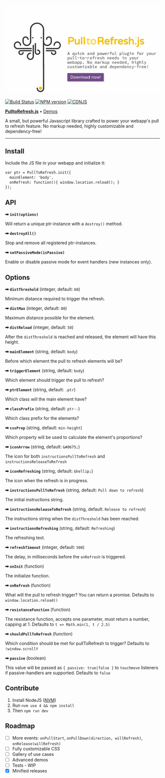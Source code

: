![PulltoRefresh.js](img/pulltorefresh.gif)

[![Build Status](https://travis-ci.org/BoxFactura/pulltorefresh.js.png)](https://travis-ci.org/BoxFactura/pulltorefresh.js)
[![NPM version](https://badge.fury.io/js/pulltorefreshjs.png)](http://badge.fury.io/js/pulltorefreshjs)
[![CDNJS](https://img.shields.io/cdnjs/v/pulltorefreshjs.svg)](https://cdnjs.com/libraries/pulltorefreshjs)

[**PulltoRefresh.js**](http://www.boxfactura.com/pulltorefresh.js/) • [Demos](http://www.boxfactura.com/pulltorefresh.js/demos/basic.html)

A small, but powerful Javascript library crafted to power your webapp's pull to refresh feature. No markup needed, highly customizable and dependency-free!

---


Install
---

Include the JS file in your webapp and initialize it:

```
var ptr = PullToRefresh.init({
  mainElement: 'body',
  onRefresh: function(){ window.location.reload(); }
});

```

API
---

**➡ `init(options)`**

Will return a unique ptr-instance with a `destroy()` method.

**➡ `destroyAll()`**

Stop and remove all registered ptr-instances.

**➡ `setPassiveMode(isPassive)`**

Enable or disable passive mode for event handlers (new instances only).

Options
---

**➡ `distThreshold`** (integer, default: `60`)

Minimum distance required to trigger the refresh.

**➡ `distMax`** (integer, default: `80`)

Maximum distance possible for the element.

**➡ `distReload`** (integer, default: `50`)

After the `distThreshold` is reached and released, the element will have this height.

**➡ `mainElement`** (string, default: `body`)

Before which element the pull to refresh elements will be?

**➡ `triggerElement`** (string, default: `body`)

Which element should trigger the pull to refresh?

**➡ `ptrElement`** (string, default: `.ptr`)

Which class will the main element have?

**➡ `classPrefix`** (string, default: `ptr--`)

Which class prefix for the elements?

**➡ `cssProp`** (string, default: `min-height`)

Which property will be used to calculate the element's proportions?

**➡ `iconArrow`** (string, default: `&#8675;`)

The icon for both `instructionsPullToRefresh` and `instructionsReleaseToRefresh`

**➡ `iconRefreshing`** (string, default: `&hellip;`)

The icon when the refresh is in progress.

**➡ `instructionsPullToRefresh`** (string, default: `Pull down to refresh`)

The initial instructions string.

**➡ `instructionsReleaseToRefresh`** (string, default: `Release to refresh`)

The instructions string when the `distThreshold` has been reached.

**➡ `instructionsRefreshing`** (string, default: `Refreshing`)

The refreshing text.

**➡ `refreshTimeout`** (integer, default: `500`)

The delay, in milliseconds before the `onRefresh` is triggered.

**➡ `onInit`** (function)

The initialize function.

**➡ `onRefresh`** (function)

What will the pull to refresh trigger? You can return a promise. Defaults to `window.location.reload()`

**➡ `resistanceFunction`** (function)

The resistance function, accepts one parameter, must return a number, capping at 1. Defaults to `t => Math.min(1, t / 2.5)`

**➡ `shouldPullToRefresh`** (function)

Which condition should be met for pullToRefresh to trigger? Defaults to `!window.scrollY`

**➡ `passive`** (boolean)

This value will be passed as `{ passive: true|false }` to `touchmove` listeners if passive-handlers are supported. Defaults to `false`

Contribute
---

1. Install NodeJS ([NVM](https://github.com/creationix/nvm/blob/master/nvm.sh))
2. Run `nvm use 4 && npm install`
3. Then `npm run dev`

Roadmap
---

- [ ] More events: `onPullStart`, `onPullDown(direction, willRefresh)`, `onRelease(willRefresh)`
- [ ] Fully customizable CSS
- [ ] Gallery of use cases
- [ ] Advanced demos
- [ ] Tests - WIP
- [x] Minified releases

